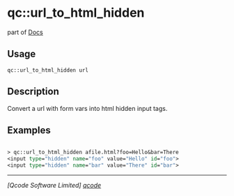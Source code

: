 qc::url_to_html_hidden
======================

part of [Docs](.)

Usage
-----
`
        qc::url_to_html_hidden url
    `

Description
-----------
Convert a url with form vars into html hidden input tags.<br>

Examples
--------
```tcl

> qc::url_to_html_hidden afile.html?foo=Hello&bar=There
<input type="hidden" name="foo" value="Hello" id="foo">
<input type="hidden" name="bar" value="There" id="bar">
```

----------------------------------
*[Qcode Software Limited] [qcode]*

[qcode]: http://www.qcode.co.uk "Qcode Software"